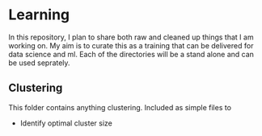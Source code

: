 # Learning
In this repository, I plan to share both raw and cleaned up things that I am working on. My aim is to curate this as a training that can be delivered for data science and ml. Each of the directories will be a stand alone and can be used seprately.

## Clustering
This folder contains anything clustering. Included as simple files to
 - Identify optimal cluster size
